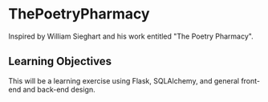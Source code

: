 # ThePoetryPharmacy
Inspired by William Sieghart and his work entitled "The Poetry Pharmacy". 

## Learning Objectives
This will be a learning exercise using Flask, SQLAlchemy, and general front-end and back-end design. 


